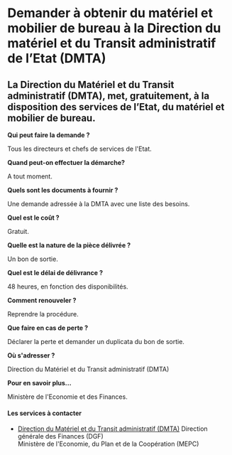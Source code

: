 # Demander à obtenir du matériel et mobilier de bureau à la Direction du matériel et du Transit administratif de l’Etat (DMTA)

La Direction du Matériel et du Transit administratif (DMTA), met, gratuitement, à la disposition des services de l’Etat, du matériel et mobilier de bureau.
-----------------------------------------------------------------------------------------------------------------------------------------------------------

**Qui peut faire la demande ?**

Tous les directeurs et chefs de services de l'Etat.

**Quand peut-on effectuer la démarche?**

A tout moment.

**Quels sont les documents à fournir ?**

Une demande adressée à la DMTA avec une liste des besoins.

**Quel est le coût ?**

Gratuit.

**Quelle est la nature de la pièce délivrée ?**

Un bon de sortie.

**Quel est le délai de délivrance ?**

48 heures, en fonction des disponibilités.

**Comment renouveler ?**  

Reprendre la procédure.

**Que faire en cas de perte ?**

Déclarer la perte et demander un duplicata du bon de sortie.

**Où s'adresser ?** 

Direction du Matériel et du Transit administratif (DMTA)      

**Pour en savoir plus...** 

Ministère de l'Economie et des Finances.

#### Les services à contacter

*   [Direction du Matériel et du Transit administratif (DMTA)](../../../services/direction-du-materiel-et-du-transit-administratif-dmta.md) Direction générale des Finances (DGF)  
    Ministère de l'Economie, du Plan et de la Coopération (MEPC)